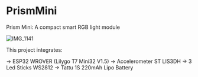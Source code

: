 # PrismMini
Prism Mini: A compact smart RGB light module

![IMG_1141](https://github.com/cassio-hsp/PrismMini/assets/38111232/7a4281e0-2bde-4bc0-8f71-62249ffe9de4)

This project integrates: 

-> ESP32 WROVER (Lilygo T7 Mini32 V1.5) 
-> Accelerometer ST LIS3DH 
-> 3 Led Sticks WS2812
-> Tattu 1S 220mAh Lipo Battery 






